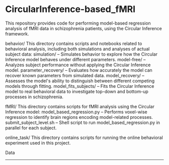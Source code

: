 # CircularInference-based_fMRI

This repository provides code for performing model-based regression analysis of fMRI data in schizophrenia patients, using the Circular Inference framework.

behavior/
This directory contains scripts and notebooks related to behavioral analysis, including both simulations and analyses of actual subject data:
simulation/ – Simulates behavior to explore how the Circular Inference model behaves under different parameters.
model-free/ – Analyzes subject performance without applying the Circular Inference model.
parameter_recovery/ – Evaluates how accurately the model can recover known parameters from simulated data.
model_recovery/ – Assesses the model's ability to distinguish between different competing models through fitting.
model_fits_subjects/ – Fits the Circular Inference model to real behavioral data to investigate top-down and bottom-up processes in schizophrenia.

fMRI/
This directory contains scripts for fMRI analysis using the Circular Inference model:
model_based_regression.py – Performs voxel-wise regression to identify brain regions encoding model-related processes.
submit_subject_level.sh – Shell script to run model_based_regression.py in parallel for each subject.

online_task/
This directory contains scripts for running the online behavioral experiment used in this project.


Data
______________________________________________
